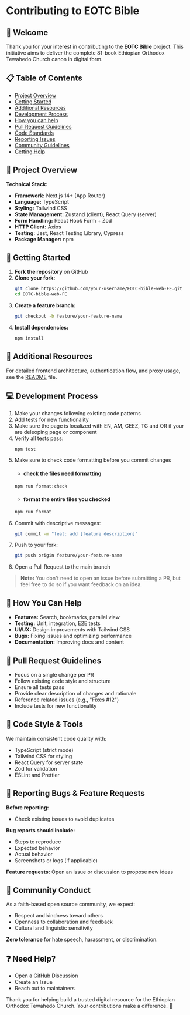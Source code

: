 # Contributing to EOTC Bible

## 🙏 Welcome

Thank you for your interest in contributing to the **EOTC Bible** project. This initiative aims to deliver the complete 81-book Ethiopian Orthodox Tewahedo Church canon in digital form.

## 📋 Table of Contents

- [Project Overview](#-project-overview)
- [Getting Started](#-getting-started)
- [Additional Resources](#-additional-resources)
- [Development Process](#-development-process)
- [How you can help](#-how-you-can-help)
- [Pull Request Guidelines](#-pull-request-guidelines)
- [Code Standards](#-code-style--tools)
- [Reporting Issues](#-reporting-bugs--feature-requests)
- [Community Guidelines](#-community-conduct)
- [Getting Help](#-need-help)

## 📐 Project Overview

**Technical Stack:**

- **Framework:** Next.js 14+ (App Router)
- **Language:** TypeScript
- **Styling:** Tailwind CSS
- **State Management:** Zustand (client), React Query (server)
- **Form Handling:** React Hook Form + Zod
- **HTTP Client:** Axios
- **Testing:** Jest, React Testing Library, Cypress
- **Package Manager:** npm

## 🚀 Getting Started

1. **Fork the repository** on GitHub
2. **Clone your fork:**
   ```bash
   git clone https://github.com/your-username/EOTC-bible-web-FE.git
   cd EOTC-bible-web-FE
   ```
3. **Create a feature branch:**
   ```bash
   git checkout -b feature/your-feature-name
   ```
4. **Install dependencies:**
   ```bash
   npm install
   ```

## 📖 Additional Resources

For detailed frontend architecture, authentication flow, and proxy usage, see the [README](./README.md) file.

## 💻 Development Process

1. Make your changes following existing code patterns
2. Add tests for new functionality
3. Make sure the page is localized  with EN, AM, GEEZ, TG and OR if your are deleoping page  or component
4. Verify all tests pass:
   ```bash
   npm test
   ```
5. Make sure to check code formatting before you commit changes
   - #### check the files need formatting 
   ```bash
   npm run format:check
   ```
   - #### format the entire files you checked
   ```bash
   npm run format
   ``` 
6. Commit with descriptive messages:
   ```bash
   git commit -m "feat: add [feature description]"
   ```
7. Push to your fork:
   ```bash
   git push origin feature/your-feature-name
   ```
8. Open a Pull Request to the main branch

> **Note:** You don't need to open an issue before submitting a PR, but feel free to do so if you want feedback on an idea.

## 🎯 How You Can Help

- **Features:** Search, bookmarks, parallel view
- **Testing:** Unit, integration, E2E tests
- **UI/UX:** Design improvements with Tailwind CSS
- **Bugs:** Fixing issues and optimizing performance
- **Documentation:** Improving docs and content

## 📝 Pull Request Guidelines

- Focus on a single change per PR
- Follow existing code style and structure
- Ensure all tests pass
- Provide clear description of changes and rationale
- Reference related issues (e.g., "Fixes #12")
- Include tests for new functionality

## 🎨 Code Style & Tools

We maintain consistent code quality with:

- TypeScript (strict mode)
- Tailwind CSS for styling
- React Query for server state
- Zod for validation
- ESLint and Prettier

## 🐛 Reporting Bugs & Feature Requests

**Before reporting:**

- Check existing issues to avoid duplicates

**Bug reports should include:**

- Steps to reproduce
- Expected behavior
- Actual behavior
- Screenshots or logs (if applicable)

**Feature requests:** Open an issue or discussion to propose new ideas

## 🤝 Community Conduct

As a faith-based open source community, we expect:

- Respect and kindness toward others
- Openness to collaboration and feedback
- Cultural and linguistic sensitivity

**Zero tolerance** for hate speech, harassment, or discrimination.

## ❓ Need Help?

- Open a GitHub Discussion
- Create an Issue
- Reach out to maintainers

Thank you for helping build a trusted digital resource for the Ethiopian Orthodox Tewahedo Church. Your contributions make a difference. 🙏
